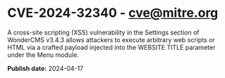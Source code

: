 # CVE-2024-32340 - cve@mitre.org

A cross-site scripting (XSS) vulnerability in the Settings section of WonderCMS v3.4.3 allows attackers to execute arbitrary web scripts or HTML via a crafted payload injected into the WEBSITE TITLE parameter under the Menu module.

**Publish date:** 2024-04-17
